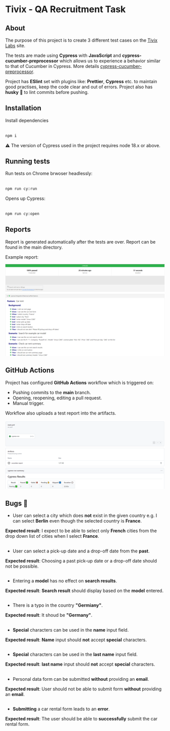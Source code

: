
# Tivix - QA Recruitment Task

  
## About
The purpose of this project is to create 3 different test cases on the [Tivix Labs](http://qalab.pl.tivixlabs.com/) site.

The tests are made using **Cypress** with **JavaScript** and **cypress-cucumber-preprocessor** which allows us to experience a behavior similar to that of Cucumber in Cypress. More details [cypress-cucumber-preprocessor](https://github.com/badeball/cypress-cucumber-preprocessor).

Project has **ESlint** set with plugins like: **Prettier**, **Cypress** etc. to maintain good practises, keep the code clear and out of errors.
Project also has **husky** 🐶 to lint commits before pushing.

## Installation

Install dependencies

```sh

npm i

```  

⚠️ The version of Cypress used in the project requires node 18.x or above.


## Running tests

Run tests on Chrome brwoser headlessly:

```sh

npm run cy:run

```

Opens up Cypress:

```sh

npm run cy:open

```

## Reports

Report is generated automatically after the tests are over. Report can be found in the main directory.

Example report:

![Report screenshot](/cypress/screenshots/reportScreenshot.png?raw=true)

## GitHub Actions

Project has configured **GitHub Actions** workflow which is triggered on:
- Pushing commits to the **main** branch.
- Opening, reopening, editing a pull request.
- Manual trigger.

Workflow also uploads a test report into the artifacts.

![GitHub Actions Report screenshot](/cypress/screenshots/ghActionsReportScreenshot.png?raw=true)

## Bugs 🐛

- User can select a city which does **not** exist in the given country e.g. I can select **Berlin** even though the selected country is **France**.

**Expected result**: I expect to be able to select only **French** cities from the drop down list of cities when I select **France**.
##

- User can select a pick-up date and a drop-off date from the **past**.

**Expected result**: Choosing a past pick-up date or a drop-off date should not be possible.
##

- Entering a **model** has no effect on **search results**.

**Expected result**: **Search result** should display based on the **model** entered.
##

- There is a typo in the country **"Germiany"**.

**Expected result**: It shoud be **"Germany"**.
##

- **Special** characters can be used in the **name** input field.

**Expected result**: **Name** input should **not** accept **special** characters.
##

- **Special** characters can be used in the **last name** input field.

**Expected result**: **last name** input should **not** accept **special** characters.
##

- Personal data form can be submitted **without** providing an **email**.

**Expected result**: User should not be able to submit form **without** providing an **email**.
##

- **Submitting** a car rental form leads to an **error**.

**Expected result**: The user should be able to **successfully** submit the car rental form.
